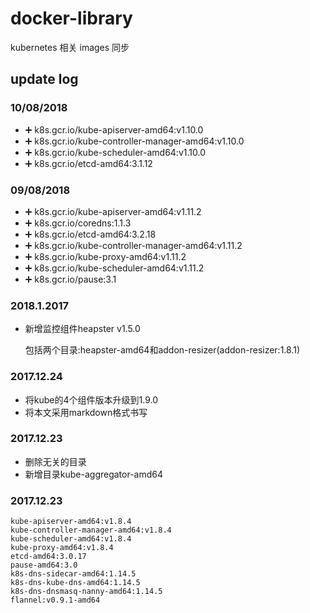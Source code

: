 # docker-library

kubernetes 相关 images 同步

## update log

### 10/08/2018

- ➕ k8s.gcr.io/kube-apiserver-amd64:v1.10.0
- ➕ k8s.gcr.io/kube-controller-manager-amd64:v1.10.0
- ➕ k8s.gcr.io/kube-scheduler-amd64:v1.10.0
- ➕ k8s.gcr.io/etcd-amd64:3.1.12

### 09/08/2018

- ➕ k8s.gcr.io/kube-apiserver-amd64:v1.11.2
- ➕ k8s.gcr.io/coredns:1.1.3
- ➕ k8s.gcr.io/etcd-amd64:3.2.18
- ➕ k8s.gcr.io/kube-controller-manager-amd64:v1.11.2
- ➕ k8s.gcr.io/kube-proxy-amd64:v1.11.2
- ➕ k8s.gcr.io/kube-scheduler-amd64:v1.11.2
- ➕ k8s.gcr.io/pause:3.1

### 2018.1.2017

* 新增监控组件heapster v1.5.0
	
	包括两个目录:heapster-amd64和addon-resizer(addon-resizer:1.8.1)

### 2017.12.24
* 将kube的4个组件版本升级到1.9.0
* 将本文采用markdown格式书写
	
### 2017.12.23
* 删除无关的目录
* 新增目录kube-aggregator-amd64
	  
### 2017.12.23

	kube-apiserver-amd64:v1.8.4
	kube-controller-manager-amd64:v1.8.4
	kube-scheduler-amd64:v1.8.4
	kube-proxy-amd64:v1.8.4
	etcd-amd64:3.0.17
	pause-amd64:3.0
	k8s-dns-sidecar-amd64:1.14.5
	k8s-dns-kube-dns-amd64:1.14.5
	k8s-dns-dnsmasq-nanny-amd64:1.14.5
	flannel:v0.9.1-amd64
